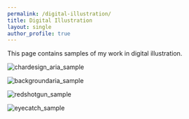 ```yaml
---
permalink: /digital-illustration/
title: Digital Illustration
layout: single
author_profile: true
---
```


This page contains samples of my work in digital illustration.

![chardesign_aria_sample](https://github.com/user-attachments/assets/1c435095-e8ad-41f1-ad2c-32b527e4389f)

![backgroundaria_sample](https://github.com/user-attachments/assets/41c461fc-3eab-4e76-9679-a220516ffa1d)

![redshotgun_sample](https://github.com/user-attachments/assets/30204471-f5f8-42f5-b0fe-3b6eac0c65ce)

![eyecatch_sample](https://github.com/user-attachments/assets/81fcf0f9-a220-4f97-896b-8cd6454a3d43)

